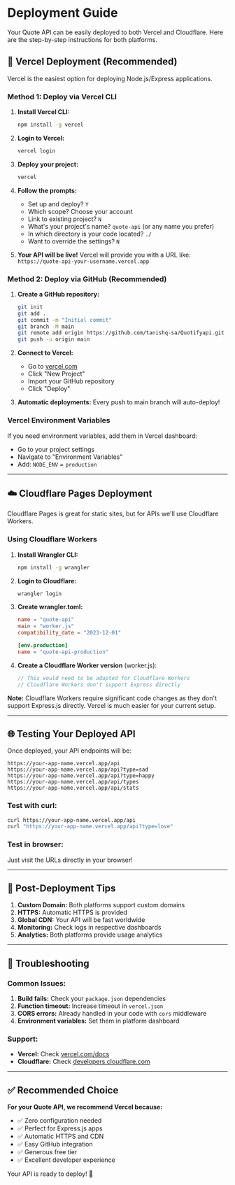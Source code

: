 # Deployment Guide

Your Quote API can be easily deployed to both Vercel and Cloudflare. Here are the step-by-step instructions for both platforms.

## 🚀 Vercel Deployment (Recommended)

Vercel is the easiest option for deploying Node.js/Express applications.

### Method 1: Deploy via Vercel CLI

1. **Install Vercel CLI:**
   ```bash
   npm install -g vercel
   ```

2. **Login to Vercel:**
   ```bash
   vercel login
   ```

3. **Deploy your project:**
   ```bash
   vercel
   ```
   
4. **Follow the prompts:**
   - Set up and deploy? `Y`
   - Which scope? Choose your account
   - Link to existing project? `N`
   - What's your project's name? `quote-api` (or any name you prefer)
   - In which directory is your code located? `./`
   - Want to override the settings? `N`

5. **Your API will be live!** Vercel will provide you with a URL like:
   `https://quote-api-your-username.vercel.app`

### Method 2: Deploy via GitHub (Recommended)

1. **Create a GitHub repository:**
   ```bash
   git init
   git add .
   git commit -m "Initial commit"
   git branch -M main
   git remote add origin https://github.com/tanishq-sa/Quotifyapi.git
   git push -u origin main
   ```

2. **Connect to Vercel:**
   - Go to [vercel.com](https://vercel.com)
   - Click "New Project"
   - Import your GitHub repository
   - Click "Deploy"

3. **Automatic deployments:** Every push to main branch will auto-deploy!

### Vercel Environment Variables

If you need environment variables, add them in Vercel dashboard:
- Go to your project settings
- Navigate to "Environment Variables"
- Add: `NODE_ENV` = `production`

---

## ☁️ Cloudflare Pages Deployment

Cloudflare Pages is great for static sites, but for APIs we'll use Cloudflare Workers.

### Using Cloudflare Workers

1. **Install Wrangler CLI:**
   ```bash
   npm install -g wrangler
   ```

2. **Login to Cloudflare:**
   ```bash
   wrangler login
   ```

3. **Create wrangler.toml:**
   ```toml
   name = "quote-api"
   main = "worker.js"
   compatibility_date = "2023-12-01"
   
   [env.production]
   name = "quote-api-production"
   ```

4. **Create a Cloudflare Worker version** (worker.js):
   ```javascript
   // This would need to be adapted for Cloudflare Workers
   // Cloudflare Workers don't support Express directly
   ```

**Note:** Cloudflare Workers require significant code changes as they don't support Express.js directly. Vercel is much easier for your current setup.

---

## 🌐 Testing Your Deployed API

Once deployed, your API endpoints will be:

```
https://your-app-name.vercel.app/api
https://your-app-name.vercel.app/api?type=sad
https://your-app-name.vercel.app/api?type=happy
https://your-app-name.vercel.app/api/types
https://your-app-name.vercel.app/api/stats
```

### Test with curl:
```bash
curl https://your-app-name.vercel.app/api
curl "https://your-app-name.vercel.app/api?type=love"
```

### Test in browser:
Just visit the URLs directly in your browser!

---

## 📝 Post-Deployment Tips

1. **Custom Domain:** Both platforms support custom domains
2. **HTTPS:** Automatic HTTPS is provided
3. **Global CDN:** Your API will be fast worldwide
4. **Monitoring:** Check logs in respective dashboards
5. **Analytics:** Both platforms provide usage analytics

---

## 🔧 Troubleshooting

### Common Issues:

1. **Build fails:** Check your `package.json` dependencies
2. **Function timeout:** Increase timeout in `vercel.json`
3. **CORS errors:** Already handled in your code with `cors` middleware
4. **Environment variables:** Set them in platform dashboard

### Support:
- **Vercel:** Check [vercel.com/docs](https://vercel.com/docs)
- **Cloudflare:** Check [developers.cloudflare.com](https://developers.cloudflare.com)

---

## ✅ Recommended Choice

**For your Quote API, we recommend Vercel because:**
- ✅ Zero configuration needed
- ✅ Perfect for Express.js apps
- ✅ Automatic HTTPS and CDN
- ✅ Easy GitHub integration
- ✅ Generous free tier
- ✅ Excellent developer experience

Your API is ready to deploy! 🚀 